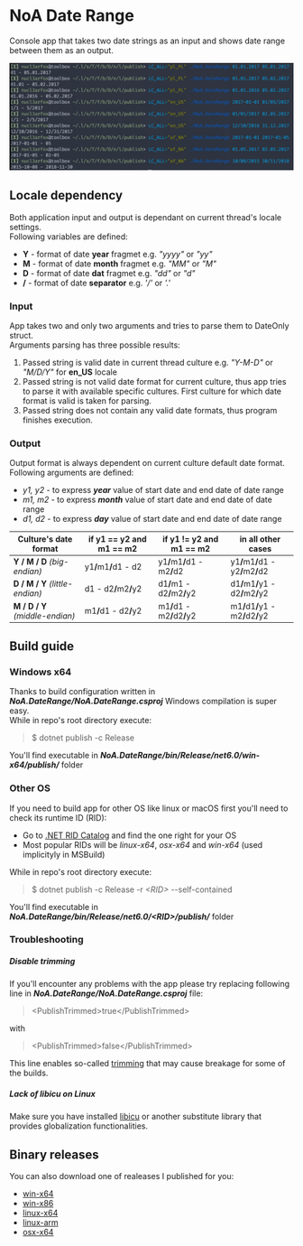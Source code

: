<h1>NoA Date Range</h1>

Console app that takes two date strings as an input and shows date range between them as an output.

<img src=".readme/NoA_DateRange_in_terminal.png"/>


<h2>Locale dependency</h2>
<p>
    Both application input and output is dependant on current thread's locale settings.<br/>
    Following variables are defined:
</p>
<ul>
    <li><b>Y</b> - format of date <b>year</b> fragmet e.g. <i>"yyyy"</i> or <i>"yy"</i></li>
    <li><b>M</b> - format of date <b>month</b> fragmet e.g. <i>"MM"</i> or <i>"M"</i></li>
    <li><b>D</b> - format of date <b>dat</b> fragmet e.g. <i>"dd"</i> or <i>"d"</i></li>
    <li><b>/</b> - format of date <b>separator</b> e.g. <i>'/'</i> or <i>'.'</i></li>
</ul>

<h3>Input</h3>
<p>
    App takes two and only two arguments and tries to parse them to DateOnly struct.<br/>
    Arguments parsing has three possible results:
</p>
<ol>
    <li>Passed string is valid date in current thread culture e.g. <i>"Y-M-D"</i> or <i>"M/D/Y"</i> for <b>en_US</b> locale</li>
    <li>
        Passed string is not valid date format for current culture, thus app tries to parse it with available specific cultures.
        First culture for which date format is valid is taken for parsing.
    </li>
    <li>Passed string does not contain any valid date formats, thus program finishes execution.</li>
</ol>

<h3>Output</h3>
<p>
    Output format is always dependent on current culture default date format.<br/>
    Following arguments are defined:
</p>
<ul>
    <li><i>y1, y2</i> - to express <b><i>year</i></b> value of start date and end date of date range</li>
    <li><i>m1, m2</i> - to express <b><i>month</i></b> value of start date and end date of date range</li>
    <li><i>d1, d2</i> - to express <b><i>day</i></b> value of start date and end date of date range</li>
</ul>
<table>
<thead>
    <tr>
        <th>Culture's date format</th>
        <th>if y1 == y2 and m1 == m2</th>
        <th>if y1 != y2 and m1 == m2</th>
        <th>in all other cases</th>
    </tr>
</thead>
<tbody>
    <tr>
        <td><b>Y / M / D</b> <i>(big-endian)</i></td>
        <td>y1<b>/</b>m1<b>/</b>d1 - d2</td>
        <td>y1<b>/</b>m1<b>/</b>d1 - m2<b>/</b>d2</td>
        <td>y1<b>/</b>m1<b>/</b>d1 - y2<b>/</b>m2<b>/</b>d2</td>
    </tr>
    <tr>
        <td><b>D / M / Y</b> <i>(little-endian)</i></td>
        <td>d1 - d2<b>/</b>m2<b>/</b>y2</td>
        <td>d1<b>/</b>m1 - d2<b>/</b>m2<b>/</b>y2</td>
        <td>d1<b>/</b>m1<b>/</b>y1 - d2<b>/</b>m2<b>/</b>y2</td>
    </tr>
    <tr>
        <td><b>M / D / Y</b> <i>(middle-endian)</i></td>
        <td>m1<b>/</b>d1 - d2<b>/</b>y2</td>
        <td>m1<b>/</b>d1 - m2<b>/</b>d2<b>/</b>y2</td>
        <td>m1<b>/</b>d1<b>/</b>y1 - m2<b>/</b>d2<b>/</b>y2</td>
    <tr>
</tbody>
</table>


<h2>Build guide</h2>

<h3>Windows x64</h3>
<p>
    Thanks to build configuration written in <b><i>NoA.DateRange/NoA.DateRange.csproj</i></b> Windows compilation is super easy.<br/>
    While in repo's root directory execute:
</p>

> $ dotnet publish -c Release

<p>You'll find executable in <i><b>NoA.DateRange/bin/Release/net6.0/win-x64/publish/</b></i> folder</p>

<h3>Other OS</h3>
<p>If you need to build app for other OS like linux or macOS first you'll need to check its runtime ID (RID):</p>
<ul>
    <li>Go to <a target="_blank" href="https://docs.microsoft.com/en-us/dotnet/core/rid-catalog">.NET RID Catalog</a> and find the one right for your OS</li>
    <li>Most popular RIDs will be <i>linux-x64</i>, <i>osx-x64</i> and <i>win-x64</i> (used implicityly in MSBuild)</li>
</ul>
<p>While in repo's root directory execute:</p>

> $ dotnet publish -c Release -r <i>&#60;RID&#62;</i> --self-contained 

<p>You'll find executable in <i><b>NoA.DateRange/bin/Release/net6.0/&#60;RID&#62;/publish/</b></i> folder</p>

<h3>Troubleshooting</h3>

<h5>Disable trimming</h5>
<p>If you'll encounter any problems with the app please try replacing following line in <b><i>NoA.DateRange/NoA.DateRange.csproj</i></b> file:</p>

> &#60;PublishTrimmed&#62;true&#60;/PublishTrimmed&#62;

with 

> &#60;PublishTrimmed&#62;false&#60;/PublishTrimmed&#62;

<p>This line enables so-called <a target="_blank" href="https://docs.microsoft.com/en-us/dotnet/core/deploying/trimming/trimming-options">trimming</a> that may cause breakage for some of the builds.</p>

<h5>Lack of libicu on Linux</h5>
<p>Make sure you have installed <a target="_blank" href="https://pkgs.org/download/libicu">libicu</a> or another substitute library that provides globalization functionalities.</p>

<h2>Binary releases</h2>
<p>You can also download one of realeases I published for you:</p>
<ul>
    <li><a target="_blank" href="https://drive.protonmail.com/urls/77HN2VQJXW#B8sk8aDh2QLh">win-x64</a></li>
    <li><a target="_blank" href="https://drive.protonmail.com/urls/7KAXP0CMRW#CR2otxLskcHd">win-x86</a></li>
    <li><a target="_blank" href="https://drive.protonmail.com/urls/F144QYNSDR#FoWwm18JMbTi">linux-x64</a></li>
    <li><a target="_blank" href="https://drive.protonmail.com/urls/54FN4VYQ3W#IMUXzzQsxzaU">linux-arm</a></li>
    <li><a target="_blank" href="https://drive.protonmail.com/urls/8RXQ117J30#6GZJOOFYZYwk">osx-x64</a></li>
</ul>
